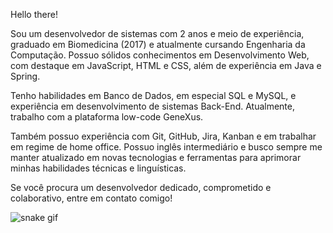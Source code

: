 Hello there!

Sou um desenvolvedor de sistemas com 2 anos e meio de experiência, graduado em Biomedicina (2017) e atualmente cursando Engenharia da Computação. Possuo sólidos conhecimentos em Desenvolvimento Web, com destaque em JavaScript, HTML e CSS, além de experiência em Java e Spring.

Tenho habilidades em Banco de Dados, em especial SQL e MySQL, e experiência em desenvolvimento de sistemas Back-End. Atualmente, trabalho com a plataforma low-code GeneXus.

Também possuo experiência com Git, GitHub, Jira, Kanban e em trabalhar em regime de home office. Possuo inglês intermediário e busco sempre me manter atualizado em novas tecnologias e ferramentas para aprimorar minhas habilidades técnicas e linguísticas.

Se você procura um desenvolvedor dedicado, comprometido e colaborativo, entre em contato comigo!


![snake gif](https://github.com/brunohhomem/brunohhomem/blob/output/github-contribution-grid-snake.svg)
